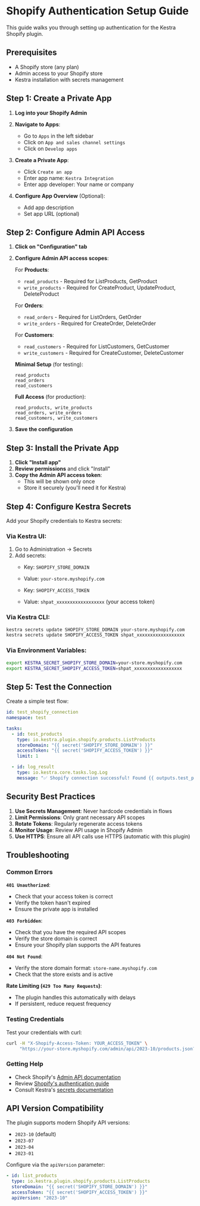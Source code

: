# Shopify Authentication Setup Guide

This guide walks you through setting up authentication for the Kestra Shopify plugin.

## Prerequisites

- A Shopify store (any plan)
- Admin access to your Shopify store
- Kestra installation with secrets management

## Step 1: Create a Private App

1. **Log into your Shopify Admin**
2. **Navigate to Apps**:
   - Go to `Apps` in the left sidebar
   - Click on `App and sales channel settings`
   - Click on `Develop apps`

3. **Create a Private App**:
   - Click `Create an app`
   - Enter app name: `Kestra Integration`
   - Enter app developer: Your name or company

4. **Configure App Overview** (Optional):
   - Add app description
   - Set app URL (optional)

## Step 2: Configure Admin API Access

1. **Click on "Configuration" tab**
2. **Configure Admin API access scopes**:

   For **Products**:
   - `read_products` - Required for ListProducts, GetProduct
   - `write_products` - Required for CreateProduct, UpdateProduct, DeleteProduct

   For **Orders**:
   - `read_orders` - Required for ListOrders, GetOrder
   - `write_orders` - Required for CreateOrder, DeleteOrder

   For **Customers**:
   - `read_customers` - Required for ListCustomers, GetCustomer
   - `write_customers` - Required for CreateCustomer, DeleteCustomer

   **Minimal Setup** (for testing):
   ```
   read_products
   read_orders
   read_customers
   ```

   **Full Access** (for production):
   ```
   read_products, write_products
   read_orders, write_orders
   read_customers, write_customers
   ```

3. **Save the configuration**

## Step 3: Install the Private App

1. **Click "Install app"**
2. **Review permissions** and click "Install"
3. **Copy the Admin API access token**:
   - This will be shown only once
   - Store it securely (you'll need it for Kestra)

## Step 4: Configure Kestra Secrets

Add your Shopify credentials to Kestra secrets:

### Via Kestra UI:
1. Go to Administration → Secrets
2. Add secrets:
   - Key: `SHOPIFY_STORE_DOMAIN`
   - Value: `your-store.myshopify.com`
   
   - Key: `SHOPIFY_ACCESS_TOKEN`  
   - Value: `shpat_xxxxxxxxxxxxxxxxxx` (your access token)

### Via Kestra CLI:
```bash
kestra secrets update SHOPIFY_STORE_DOMAIN your-store.myshopify.com
kestra secrets update SHOPIFY_ACCESS_TOKEN shpat_xxxxxxxxxxxxxxxxxx
```

### Via Environment Variables:
```bash
export KESTRA_SECRET_SHOPIFY_STORE_DOMAIN=your-store.myshopify.com
export KESTRA_SECRET_SHOPIFY_ACCESS_TOKEN=shpat_xxxxxxxxxxxxxxxxxx
```

## Step 5: Test the Connection

Create a simple test flow:

```yaml
id: test_shopify_connection
namespace: test

tasks:
  - id: test_products
    type: io.kestra.plugin.shopify.products.ListProducts
    storeDomain: "{{ secret('SHOPIFY_STORE_DOMAIN') }}"
    accessToken: "{{ secret('SHOPIFY_ACCESS_TOKEN') }}"
    limit: 1

  - id: log_result
    type: io.kestra.core.tasks.log.Log
    message: "✅ Shopify connection successful! Found {{ outputs.test_products.count }} products."
```

## Security Best Practices

1. **Use Secrets Management**: Never hardcode credentials in flows
2. **Limit Permissions**: Only grant necessary API scopes
3. **Rotate Tokens**: Regularly regenerate access tokens
4. **Monitor Usage**: Review API usage in Shopify Admin
5. **Use HTTPS**: Ensure all API calls use HTTPS (automatic with this plugin)

## Troubleshooting

### Common Errors

**`401 Unauthorized`**:
- Check that your access token is correct
- Verify the token hasn't expired
- Ensure the private app is installed

**`403 Forbidden`**:
- Check that you have the required API scopes
- Verify the store domain is correct
- Ensure your Shopify plan supports the API features

**`404 Not Found`**:
- Verify the store domain format: `store-name.myshopify.com`
- Check that the store exists and is active

**Rate Limiting (`429 Too Many Requests`)**:
- The plugin handles this automatically with delays
- If persistent, reduce request frequency

### Testing Credentials

Test your credentials with curl:

```bash
curl -H "X-Shopify-Access-Token: YOUR_ACCESS_TOKEN" \
     "https://your-store.myshopify.com/admin/api/2023-10/products.json?limit=1"
```

### Getting Help

- Check Shopify's [Admin API documentation](https://shopify.dev/docs/api/admin-rest)
- Review [Shopify's authentication guide](https://shopify.dev/docs/api/admin-rest#authentication)
- Consult Kestra's [secrets documentation](https://kestra.io/docs/concepts/secrets)

## API Version Compatibility

The plugin supports modern Shopify API versions:
- `2023-10` (default)
- `2023-07`
- `2023-04`
- `2023-01`

Configure via the `apiVersion` parameter:

```yaml
- id: list_products
  type: io.kestra.plugin.shopify.products.ListProducts
  storeDomain: "{{ secret('SHOPIFY_STORE_DOMAIN') }}"
  accessToken: "{{ secret('SHOPIFY_ACCESS_TOKEN') }}"
  apiVersion: "2023-10"
```